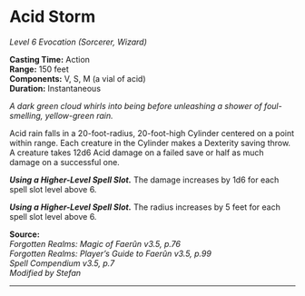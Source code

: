 # Acid Storm
*Level 6 Evocation (Sorcerer, Wizard)*

**Casting Time:** Action  
**Range:** 150 feet  
**Components:** V, S, M (a vial of acid)  
**Duration:** Instantaneous

*A dark green cloud whirls into being before unleashing a shower of foul-smelling, yellow-green rain.*

Acid rain falls in a 20-foot-radius, 20-foot-high Cylinder centered on a point within range. Each creature in the Cylinder makes a Dexterity saving throw. A creature takes 12d6 Acid damage on a failed save or half as much damage on a successful one.

***Using a Higher-Level Spell Slot.*** The damage increases by 1d6 for each spell slot level above 6.

***Using a Higher-Level Spell Slot.*** The radius increases by 5 feet for each spell slot level above 6.

**Source:**  
*Forgotten Realms: Magic of Faerûn v3.5, p.76*  
*Forgotten Realms: Player’s Guide to Faerûn v3.5, p.99*  
*Spell Compendium v3.5, p.7*  
*Modified by Stefan*  


---